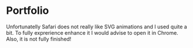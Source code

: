 # Portfolio
Unfortunatelly Safari does not really like SVG animations and I used quite a bit. To fully exprerience enhance it I would advise to open it in Chrome. 
Also, it is not fully finished!
